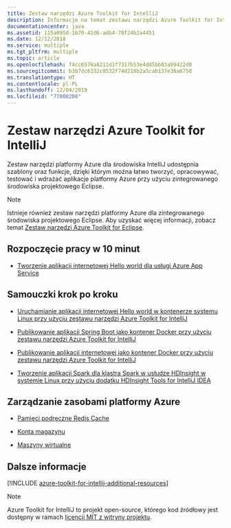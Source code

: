 ```yaml
---
title: Zestaw narzędzi Azure Toolkit for IntelliJ
description: Informacje na temat zestawu narzędzi Azure Toolkit for IntelliJ.
documentationcenter: java
ms.assetid: 115a095d-1b70-41d6-adb4-78f24b2a4451
ms.date: 12/12/2018
ms.service: multiple
ms.tgt_pltfrm: multiple
ms.topic: article
ms.openlocfilehash: f4cc6576a8211d1f7317b53e4dd5bb83ab9422d0
ms.sourcegitcommit: b3b7dc6332c0532f74d210b2a5cab137e38a6750
ms.translationtype: HT
ms.contentlocale: pl-PL
ms.lasthandoff: 12/04/2019
ms.locfileid: "77000208"
---
```

# <a name="azure-toolkit-for-intellij"></a>Zestaw narzędzi Azure Toolkit for IntelliJ

Zestaw narzędzi platformy Azure dla środowiska IntelliJ udostępnia szablony oraz funkcje, dzięki którym można łatwo tworzyć, opracowywać, testować i wdrażać aplikacje platformy Azure przy użyciu zintegrowanego środowiska projektowego Eclipse.

> [!NOTE]
> 
> Istnieje również zestaw narzędzi platformy Azure dla zintegrowanego środowiska projektowego Eclipse. Aby uzyskać więcej informacji, zobacz temat [Zestaw narzędzi Azure Toolkit for Eclipse](../eclipse/azure-toolkit-for-eclipse.md).
> 

## <a name="get-started-in-10-minutes"></a>Rozpoczęcie pracy w 10 minut

* [Tworzenie aplikacji internetowej Hello world dla usługi Azure App Service](azure-toolkit-for-intellij-create-hello-world-web-app.md)

## <a name="step-by-step-tutorials"></a>Samouczki krok po kroku

* [Uruchamianie aplikacji internetowej Hello world w kontenerze systemu Linux przy użyciu zestawu narzędzi Azure Toolkit for IntelliJ](azure-toolkit-for-intellij-hello-world-web-app-linux.md)

* [Publikowanie aplikacji Spring Boot jako kontener Docker przy użyciu zestawu narzędzi Azure Toolkit for IntelliJ](azure-toolkit-for-intellij-publish-spring-boot-docker-app.md)

* [Publikowanie aplikacji internetowej jako kontener Docker przy użyciu zestawu narzędzi Azure Toolkit for IntelliJ](azure-toolkit-for-intellij-publish-as-docker-container.md)

* [Tworzenie aplikacji Spark dla klastra Spark w usłudze HDInsight w systemie Linux przy użyciu dodatku HDInsight Tools for IntelliJ IDEA](/azure/hdinsight/hdinsight-apache-spark-intellij-tool-plugin)

## <a name="managing-azure-resources"></a>Zarządzanie zasobami platformy Azure

* [Pamięci podręczne Redis Cache](azure-toolkit-for-intellij-managing-redis-caches-using-azure-explorer.md)

* [Konta magazynu](azure-toolkit-for-intellij-managing-virtual-machines-using-azure-explorer.md)

* [Maszyny wirtualne](azure-toolkit-for-intellij-managing-storage-accounts-using-azure-explorer.md)

## <a name="whats-more"></a>Dalsze informacje

[!INCLUDE [azure-toolkit-for-intellij-additional-resources](../includes/azure-toolkit-for-intellij-additional-resources.md)]
> [!NOTE]
> 
> Azure Toolkit for IntelliJ to projekt open-source, którego kod źródłowy jest dostępny w ramach [licencji MIT z witryny projektu](https://github.com/microsoft/azure-tools-for-java).
> 
